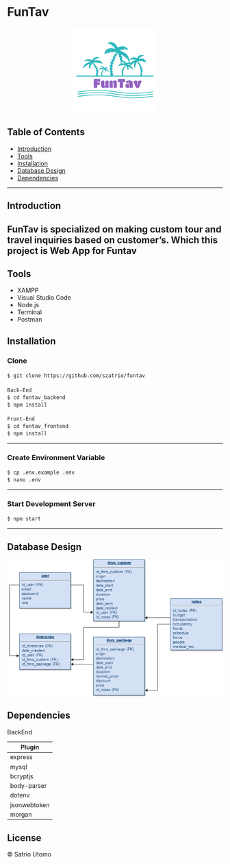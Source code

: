 # FunTav

<p align="center">
    <img src="./public/funtav_logo.png" height="200px" width="200px">  
</p>

## Table of Contents
- [Introduction](#introduction)
- [Tools](#Tools)
- [Installation](#Installation)
- [Database Design](#DatabaseDesign)
- [Dependencies](#Dependencies)
---
 
## Introduction
FunTav is specialized on making custom tour and travel inquiries based on customer’s. Which this project is Web App for Funtav
---

## Tools

- XAMPP
- Visual Studio Code
- Node.js
- Terminal
- Postman

## Installation

### Clone
```bash
$ git clone https://github.com/szatrio/funtav

Back-End
$ cd funtav_backend
$ npm install

Front-End
$ cd funtav_frontend
$ npm install
```
---

### Create Environment Variable
```bash
$ cp .env.example .env
$ nano .env
```
---
### Start Development Server
```bash
$ npm start
```
--- 

## Database Design 

<p align="center">
    <img src="./public/funtav.png">  
</p>

## Dependencies

BackEnd

| Plugin |
| ------ |
| express |
| mysql |
| bcryptjs |
| body-parser |
| dotenv |
| jsonwebtoken |
| morgan |


License
----

© Satrio Utomo
